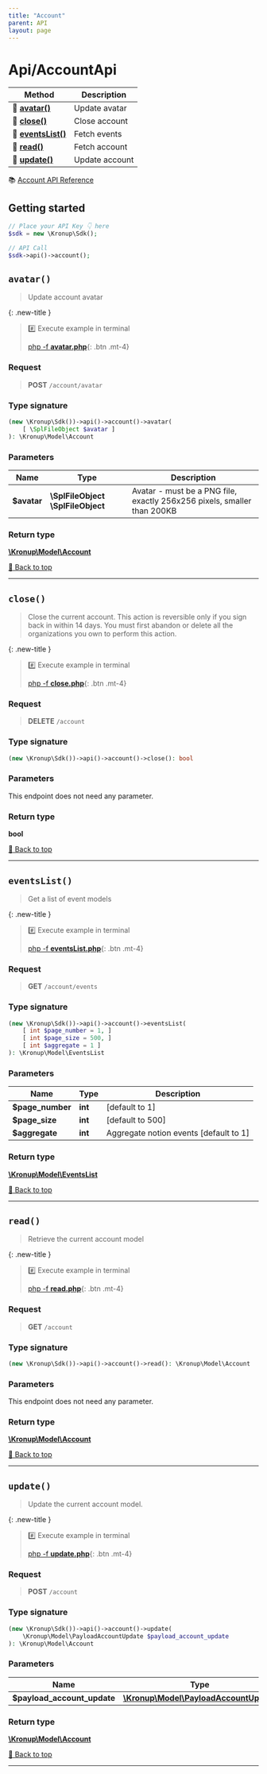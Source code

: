 ```yaml
---
title: "Account"
parent: API
layout: page
---
```


# Api/AccountApi

Method | Description
------------- | -------------
🔹 [**avatar()**](#avatar) | Update avatar
🔹 [**close()**](#close) | Close account
🔹 [**eventsList()**](#eventslist) | Fetch events
🔹 [**read()**](#read) | Fetch account
🔹 [**update()**](#update) | Update account


📚 [Account API Reference](https://api.kronup.com/#tag/Account)

## Getting started

```php
// Place your API Key 👇 here
$sdk = new \Kronup\Sdk();

// API Call
$sdk->api()->account();
```


## `avatar()`

> Update account avatar


{: .new-title }
> #️⃣ Execute example in terminal 
> 
> [php -f **avatar.php**](https://github.com/kronup/kronup-php/blob/main/examples/Api/AccountApi/avatar.php){: .btn .mt-4}

### Request

> **POST** `/account/avatar`

### Type signature

```php
(new \Kronup\Sdk())->api()->account()->avatar(
    [ \SplFileObject $avatar ]
): \Kronup\Model\Account
```

### Parameters

Name | Type | Description
------------- | ------------- | -------------
 **$avatar** | **\SplFileObject** **\SplFileObject**  | Avatar - must be a PNG file, exactly 256x256 pixels, smaller than 200KB 

### Return type

[**\Kronup\Model\Account**](../../Model/Account)

[🔺 Back to top](#top)

---


## `close()`

> Close the current account. This action is reversible only if you sign back in within 14 days. You must first abandon or delete all the organizations you own to perform this action.


{: .new-title }
> #️⃣ Execute example in terminal 
> 
> [php -f **close.php**](https://github.com/kronup/kronup-php/blob/main/examples/Api/AccountApi/close.php){: .btn .mt-4}

### Request

> **DELETE** `/account`

### Type signature

```php
(new \Kronup\Sdk())->api()->account()->close(): bool
```

### Parameters

This endpoint does not need any parameter.

### Return type

**bool**

[🔺 Back to top](#top)

---


## `eventsList()`

> Get a list of event models


{: .new-title }
> #️⃣ Execute example in terminal 
> 
> [php -f **eventsList.php**](https://github.com/kronup/kronup-php/blob/main/examples/Api/AccountApi/eventsList.php){: .btn .mt-4}

### Request

> **GET** `/account/events`

### Type signature

```php
(new \Kronup\Sdk())->api()->account()->eventsList(
    [ int $page_number = 1, ]
    [ int $page_size = 500, ]
    [ int $aggregate = 1 ]
): \Kronup\Model\EventsList
```

### Parameters

Name | Type | Description
------------- | ------------- | -------------
 **$page_number** | **int**  |   [default to 1]
 **$page_size** | **int**  |   [default to 500]
 **$aggregate** | **int**  | Aggregate notion events  [default to 1]

### Return type

[**\Kronup\Model\EventsList**](../../Model/EventsList)

[🔺 Back to top](#top)

---


## `read()`

> Retrieve the current account model


{: .new-title }
> #️⃣ Execute example in terminal 
> 
> [php -f **read.php**](https://github.com/kronup/kronup-php/blob/main/examples/Api/AccountApi/read.php){: .btn .mt-4}

### Request

> **GET** `/account`

### Type signature

```php
(new \Kronup\Sdk())->api()->account()->read(): \Kronup\Model\Account
```

### Parameters

This endpoint does not need any parameter.

### Return type

[**\Kronup\Model\Account**](../../Model/Account)

[🔺 Back to top](#top)

---


## `update()`

> Update the current account model.


{: .new-title }
> #️⃣ Execute example in terminal 
> 
> [php -f **update.php**](https://github.com/kronup/kronup-php/blob/main/examples/Api/AccountApi/update.php){: .btn .mt-4}

### Request

> **POST** `/account`

### Type signature

```php
(new \Kronup\Sdk())->api()->account()->update(
    \Kronup\Model\PayloadAccountUpdate $payload_account_update
): \Kronup\Model\Account
```

### Parameters

Name | Type | Description
------------- | ------------- | -------------
 **$payload_account_update** | [**\Kronup\Model\PayloadAccountUpdate**](../../Model/PayloadAccountUpdate) |  

### Return type

[**\Kronup\Model\Account**](../../Model/Account)

[🔺 Back to top](#top)

---
